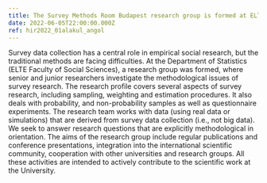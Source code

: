 ```yaml
---
title: The Survey Methods Room Budapest research group is formed at ELTE
date: 2022-06-05T22:00:00.000Z
ref: hir2022_01alakul_angol
---
```

Survey data collection has a central role in empirical social research, but the traditional methods are facing difficulties. At the Department of Statistics (ELTE Faculty of Social Sciences), a research group was formed, where senior and junior researchers investigate the methodological issues of survey research. The research profile covers several aspects of survey research, including sampling, weighting and estimation procedures. It also deals with probability, and non-probability samples as well as questionnaire experiments. The research team works with data (using real data or simulations) that are derived from survey data collection (i.e., not big data). We seek to answer research questions that are explicitly methodological in orientation. The aims of the research group include regular publications and conference presentations, integration into the international scientific community, cooperation with other universities and research groups. All these activities are intended to actively contribute to the scientific work at the University.